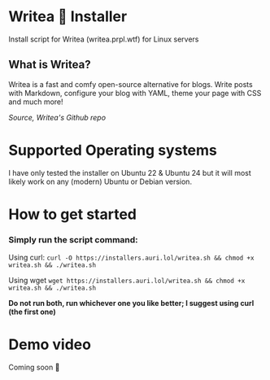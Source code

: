 
# Writea 🍵 Installer 
Install script for Writea (writea.prpl.wtf) for Linux servers

## What is Writea?
Writea is a fast and comfy open-source alternative for blogs. Write posts with Markdown, configure your blog with YAML, theme your page with CSS and much more! 

*Source, Writea's Github repo*

# Supported Operating systems
I have only tested the installer on Ubuntu 22 & Ubuntu 24 but it will most likely work on any (modern) Ubuntu or Debian version.

# How to get started
### Simply run the script command:
Using curl:
```curl -O https://installers.auri.lol/writea.sh && chmod +x writea.sh && ./writea.sh```

Using wget
```wget https://installers.auri.lol/writea.sh && chmod +x writea.sh && ./writea.sh```

**Do not run both, run whichever one you like better; I suggest using curl (the first one)**

# Demo video
Coming soon :eyes:
